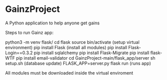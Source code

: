# GainzProject
A Python application to help anyone get gains

Steps to run Gainz app:

python3 -m venv flask/
cd flask
source bin/activate (setup virtual environment)
pip install Flask (install all modules)
pip install Flask-Login==0.3.2
pip install sqlalchemy
pip install Flask-Migrate
pip install flask-WTF
pip install email-validator
cd GainzProject-main/flask_app/server
sh setup.sh (database update)
FLASK_APP=server.py
flask run (runs app) 

All modules must be downloaded inside the virtual enviroment
